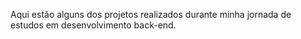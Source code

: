 Aqui estão alguns dos projetos realizados durante minha jornada de estudos em desenvolvimento back-end.
